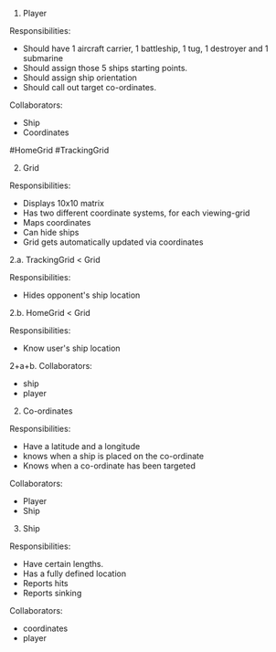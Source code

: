1. Player

Responsibilities:

<!-- - Should have a tracking grid and a home grid -->
- Should have 1 aircraft carrier, 1 battleship, 1 tug, 1 destroyer and 1 submarine
- Should assign those 5 ships starting points.
- Should assign ship orientation 
- Should call out target co-ordinates.

 
Collaborators:

- Ship
- Coordinates

#HomeGrid
#TrackingGrid


2. Grid

Responsibilities: 

- Displays 10x10 matrix
- Has two different coordinate systems, for each viewing-grid
- Maps coordinates
- Can hide ships
- Grid gets automatically updated via coordinates 

2.a. TrackingGrid < Grid

Responsibilities:

- Hides opponent's ship location

2.b. HomeGrid < Grid

Responsibilities:

- Know user's ship location

2+a+b. Collaborators:

- ship
- player


2. Co-ordinates

Responsibilities: 

- Have a latitude and a longitude
- knows when a ship is placed on the co-ordinate
- Knows when a co-ordinate has been targeted

Collaborators:

- Player
- Ship


3. Ship

Responsibilities: 

- Have certain lengths. 
- Has a fully defined location  
- Reports hits
- Reports sinking

Collaborators:

- coordinates
- player


 
<!-- 4. Game

Responsibilities: 

- When initialized, only has 2 players
- Each player has a home grid and a tracking grid
- Allows player to place ships on board with input
- Allows a player to look at tracking grid
- Allows a player to shoot at opponent's home grid
- Updates tracking board
- Player cannot place same ship twice

- Reports victory
- Is finished when one player wins.
- Allows turns. If player hits, gets another go.
-

5. Rules

- A player cannot look at the other's home grid
- Player cannot place same ship twice
- Player cannot place a ship that's out of boundaries
- Player cannot place a ship next to his other ship
- Player cannot place a ship on his other ship



